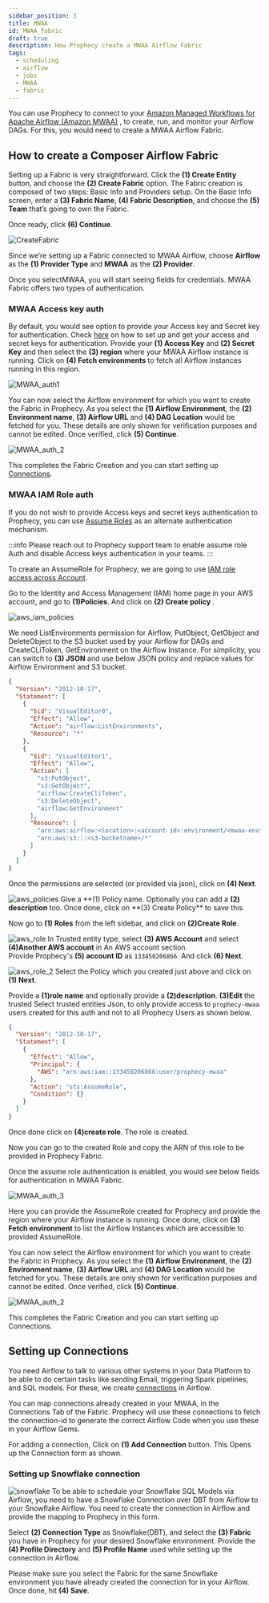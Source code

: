 ```yaml
---
sidebar_position: 3
title: MWAA
id: MWAA_fabric
draft: true
description: How Prophecy create a MWAA Airflow Fabric
tags:
  - scheduling
  - airflow
  - jobs
  - MWAA
  - fabric
---
```


You can use Prophecy to connect to your [Amazon Managed Workflows for Apache Airflow (Amazon MWAA)](https://aws.amazon.com/managed-workflows-for-apache-airflow/) , to create, run, and monitor your Airflow DAGs.
For this, you would need to create a MWAA Airflow Fabric.

## How to create a Composer Airflow Fabric

Setting up a Fabric is very straightforward. Click the **(1) Create Entity** button, and choose the **(2) Create Fabric** option. The Fabric creation is composed of two steps: Basic Info and Providers setup.
On the Basic Info screen, enter a **(3) Fabric Name**, **(4) Fabric Description**, and choose the **(5) Team** that’s going to own the Fabric.

Once ready, click **(6) Continue**.

![CreateFabric](img/Fabric_Create.png)

Since we’re setting up a Fabric connected to MWAA Airflow, choose **Airflow** as the **(1) Provider Type** and **MWAA** as the **(2) Provider**.

Once you selectMWAA, you will start seeing fields for credentials.
MWAA Fabric offers two types of authentication.

### MWAA Access key auth

By default, you would see option to provide your Access key and Secret key for authentication. Check [here](https://docs.aws.amazon.com/IAM/latest/UserGuide/id_credentials_access-keys.html) on how to set up and get your access and secret keys for authentication.
Provide your **(1) Access Key** and **(2) Secret Key** and then select the **(3) region** where your MWAA Airflow instance is running. Click on **(4) Fetch environments** to fetch all Airflow instances running in this region.

![MWAA_auth1](img/MWAA_Auth1.png)

You can now select the Airflow environment for which you want to create the Fabric in Prophecy. As you select the **(1) Airflow Environment**, the **(2) Environment name**, **(3) Airflow URL** and **(4) DAG Location** would be fetched for you.
These details are only shown for verification purposes and cannot be edited. Once verified, click **(5) Continue**.

![MWAA_auth_2](img/MWAA_Auth_2.png)

This completes the Fabric Creation and you can start setting up [Connections](#setting-up-connections).

### MWAA IAM Role auth

If you do not wish to provide Access keys and secret keys authentication to Prophecy, you can use [Assume Roles](https://docs.aws.amazon.com/STS/latest/APIReference/API_AssumeRole.html) as an alternate authentication mechanism.

:::info
Please reach out to Prophecy support team to enable assume role Auth and disable Access keys authentication in your teams.
:::

To create an AssumeRole for Prophecy, we are going to use [IAM role access across Account](https://docs.aws.amazon.com/IAM/latest/UserGuide/tutorial_cross-account-with-roles.html).

Go to the Identity and Access Management (IAM) home page in your AWS account, and go to **(1)Policies**. And click on **(2) Create policy** .

![aws_iam_policies](img/aws_iamrole_policies.png)

We need ListEnvironments permission for Airflow, PutObject, GetObject and DeleteObject to the S3 bucket used by your Airflow for DAGs and CreateCLiToken, GetEnvironment on the Airflow Instance.
For simplicity, you can switch to **(3) JSON** and use below JSON policy and replace values for Airflow Environment and S3 bucket.

```json
{
  "Version": "2012-10-17",
  "Statement": [
    {
      "Sid": "VisualEditor0",
      "Effect": "Allow",
      "Action": "airflow:ListEnvironments",
      "Resource": "*"
    },
    {
      "Sid": "VisualEditor1",
      "Effect": "Allow",
      "Action": [
        "s3:PutObject",
        "s3:GetObject",
        "airflow:CreateCliToken",
        "s3:DeleteObject",
        "airflow:GetEnvironment"
      ],
      "Resource": [
        "arn:aws:airflow:<location>:<account id>:environment/<mwaa-environment-name>",
        "arn:aws:s3:::<s3-bucketname>/*"
      ]
    }
  ]
}
```

Once the permissions are selected (or provided via json), click on **(4) Next**.

![aws_policies](img/aws_iamrole_policies2.png)
Give a **(1) Policy name. Optionally you can add a **(2) description** too. Once done, click on **(3) Create Policy\*\* to save this.

Now go to **(1) Roles** from the left sidebar, and click on **(2)Create Role**.

![aws_role](img/aws_create_role.png)
In Trusted entity type, select **(3) AWS Account** and select **(4)Another AWS account** in An AWS account section.  
Provide Prophecy's **(5) account ID** as `133450206866`. And click **(6) Next**.

![aws_role_2](img/aws_create_role_2.png)
Select the Policy which you created just above and click on **(1) Next**.

Provide a **(1)role name** and optionally provide a **(2)description**.
**(3)Edit** the trusted Select trusted entities Json, to only provide access to `prophecy-mwaa` users created for this auth and not to all Prophecy Users as shown below.

```json
{
  "Version": "2012-10-17",
  "Statement": [
    {
      "Effect": "Allow",
      "Principal": {
        "AWS": "arn:aws:iam::133450206866:user/prophecy-mwaa"
      },
      "Action": "sts:AssumeRole",
      "Condition": {}
    }
  ]
}
```

Once done click on **(4)create role**. The role is created.

Now you can go to the created Role and copy the ARN of this role to be provided in Prophecy Fabric.

Once the assume role authentication is enabled, you would see below fields for authentication in MWAA Fabric.

![MWAA_auth_3](img/MWAA_Auth_3.png)

Here you can provide the AssumeRole created for Prophecy and provide the region where your Airflow instance is running. Once done, click on **(3) Fetch environment** to list the Airflow Instances which are accessible to provided AssumeRole.

You can now select the Airflow environment for which you want to create the Fabric in Prophecy. As you select the **(1) Airflow Environment**, the **(2) Environment name**, **(3) Airflow URL** and **(4) DAG Location** would be fetched for you.
These details are only shown for verification purposes and cannot be edited. Once verified, click **(5) Continue**.

![MWAA_auth_2](img/MWAA_Auth_2.png)

This completes the Fabric Creation and you can start setting up Connections.

## Setting up Connections

You need Airflow to talk to various other systems in your Data Platform to be able to do certain tasks like sending Email, triggering Spark pipelines, and SQL models.
For these, we create [connections](https://airflow.apache.org/docs/apache-airflow/stable/authoring-and-scheduling/connections.html) in Airflow.

You can map connections already created in your MWAA, in the Connections Tab of the Fabric.
Prophecy will use these connections to fetch the connection-id to generate the correct Airflow Code when you use these in your Airflow Gems.

For adding a connection, Click on **(1) Add Connection** button. This Opens up the Connection form as shown.

### Setting up Snowflake connection

![snowflake](img/mwaa_snowflake_connection.png)
To be able to schedule your Snowflake SQL Models via Airflow, you need to have a Snowflake Connection over DBT from Airflow to your Snowflake Airflow. You need to create the connection in Airflow and provide the mapping to Prophecy in this form.

Select **(2) Connection Type** as Snowflake(DBT), and select the **(3) Fabric** you have in Prophecy for your desired Snowflake environment. Provide the **(4) Profile Directory** and **(5) Profile Name** used while setting up the connection in Airflow.

Please make sure you select the Fabric for the same Snowflake environment you have already created the connection for in your Airflow.
Once done, hit **(4) Save**.

